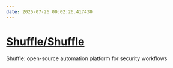 ```yaml
---
date: 2025-07-26 00:02:26.417430
---
```


# [Shuffle/Shuffle](https://github.com/Shuffle/Shuffle)

Shuffle: open-source automation platform for security workflows